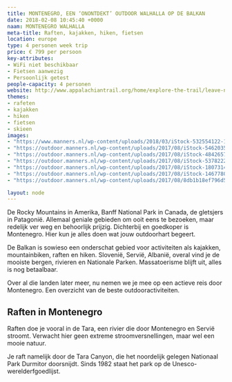 ```yaml
---
title: MONTENEGRO, EEN ‘ONONTDEKT’ OUTDOOR WALHALLA OP DE BALKAN
date: 2018-02-08 10:45:40 +0000
naam: MONTENEGRO WALHALLA
meta-title: Raften, kajakken, hiken, fietsen
location: europe
type: 4 personen week trip
price: € 799 per persoon
key-attributes:  
- WiFi niet beschikbaar  
- Fietsen aanwezig  
- Persoonlijk getest
people-capacity: 4 personen
website: http://www.appalachiantrail.org/home/explore-the-trail/leave-no-trace
themes:
- rafeten
- kajakken
- hiken
- fietsen
- skieen
images:
- "https://www.manners.nl/wp-content/uploads/2018/03/iStock-532554122-1-1024x537-970x470.jpg"
- "https://outdoor.manners.nl/wp-content/uploads/2017/08/iStock-546203568-1.jpg"
- "https://outdoor.manners.nl/wp-content/uploads/2017/08/iStock-484265789-1.jpg"
- "https://outdoor.manners.nl/wp-content/uploads/2017/08/iStock-537822280-1.jpg"
- "https://outdoor.manners.nl/wp-content/uploads/2017/08/iStock-180731433-1.jpg"
- "https://outdoor.manners.nl/wp-content/uploads/2017/08/iStock-146778048-1.jpg"
- "https://outdoor.manners.nl/wp-content/uploads/2017/08/8db1b18ef796d5ce8ddf352a064d967c_thumb.jpg"

layout: node
---
```


De Rocky Mountains in Amerika, Banff National Park in Canada, de gletsjers in Patagonië. Allemaal geniale gebieden om ooit eens te bezoeken, maar redelijk ver weg en behoorlijk prijzig. Dichterbij en goedkoper is Montenegro. Hier kun je alles doen wat jouw outdoorhart begeert.

De Balkan is sowieso een onderschat gebied voor activiteiten als kajakken, mountainbiken, raften en hiken. Slovenië, Servië, Albanië, overal vind je de mooiste bergen, rivieren en Nationale Parken. Massatoerisme blijft uit, alles is nog betaalbaar.

Over al die landen later meer, nu nemen we je mee op een actieve reis door Montenegro. Een overzicht van de beste outdooractiviteiten.

## Raften in Montenegro
Raften doe je vooral in de Tara, een rivier die door Montenegro en Servië stroomt. Verwacht hier geen extreme stroomversnellingen, maar wel een mooie natuur.

Je raft namelijk door de Tara Canyon, die het noordelijk gelegen Nationaal Park Durmitor doorsnijdt. Sinds 1982 staat het park op de Unesco-werelderfgoedlijst.